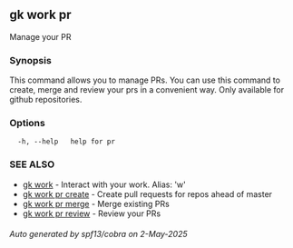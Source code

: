 ## gk work pr

Manage your PR

### Synopsis


This command allows you to manage PRs. 
You can use this command to create, merge and review your prs in a convenient way.
Only available for github repositories.


### Options

```
  -h, --help   help for pr
```

### SEE ALSO

* [gk work](gk_work.md)	 - Interact with your work. Alias: 'w'
* [gk work pr create](gk_work_pr_create.md)	 - Create pull requests for repos ahead of master
* [gk work pr merge](gk_work_pr_merge.md)	 - Merge existing PRs
* [gk work pr review](gk_work_pr_review.md)	 - Review your PRs

###### Auto generated by spf13/cobra on 2-May-2025
